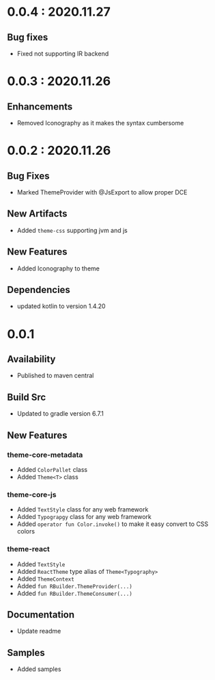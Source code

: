 # 0.0.4 : 2020.11.27
## Bug fixes
- Fixed not supporting IR backend

# 0.0.3 : 2020.11.26
## Enhancements
- Removed Iconography as it makes the syntax cumbersome

# 0.0.2 : 2020.11.26
## Bug Fixes
- Marked ThemeProvider with @JsExport to allow proper DCE

## New Artifacts
- Added `theme-css` supporting jvm and js

## New Features
- Added Iconography to theme

## Dependencies
- updated kotlin to version 1.4.20

# 0.0.1
## Availability
- Published to maven central

## Build Src
- Updated to gradle version 6.7.1

## New Features
### theme-core-metadata
- Added `ColorPallet` class
- Added `Theme<T>` class

### theme-core-js
- Added `TextStyle` class for any web framework
- Added `Typograpgy` class for any web framework
- Added `operator fun Color.invoke()` to make it easy convert to CSS colors

### theme-react
- Added `TextStyle`
- Added `ReactTheme` type alias of `Theme<Typography>`
- Added `ThemeContext`
- Added `fun RBuilder.ThemeProvider(...)`
- Added `fun RBuilder.ThemeConsumer(...)`

## Documentation
- Update readme

## Samples
- Added samples